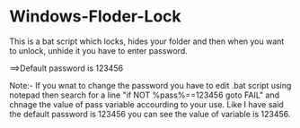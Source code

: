 # Windows-Floder-Lock
This is a bat script which locks, hides your folder and then when you want to unlock, unhide it you have to enter password.

==>Default password is 123456

Note:-
If you wnat to change the password you have to edit .bat script using notepad then search for a line "if NOT %pass%==123456 goto FAIL" and chnage the value of pass variable accourding to your use. Like I have said the default password is 123456 you can see the value of variable is 123456.

